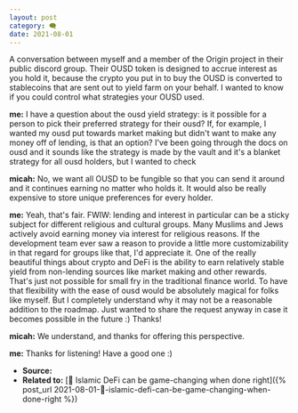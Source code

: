 ```yaml
---
layout: post
category: 🗨️
date: 2021-08-01
---
```

A conversation between myself and a member of the Origin project in their public discord group. Their OUSD token is designed to accrue interest as you hold it, because the crypto you put in to buy the OUSD is converted to stablecoins that are sent out to yield farm on your behalf. I wanted to know if you could control what strategies your OUSD used.

**me:** I have a question about the ousd yield strategy: is it possible for a person to pick their preferred strategy for their ousd? If, for example, I wanted my ousd put towards market making but didn't want to make any money off of lending, is that an option?
I've been going through the docs on ousd and it sounds like the strategy is made by the vault and it's a blanket strategy for all ousd holders, but I wanted to check

**micah:** No, we want all OUSD to be fungible so that you can send it around and it continues earning no matter who holds it. It would also be really expensive to store unique preferences for every holder.

**me:** Yeah, that's fair. FWIW: lending and interest in particular can be a sticky subject for different religious and cultural groups. Many Muslims and Jews actively avoid earning money via interest for religious reasons. If the development team ever saw a reason to provide a little more customizability in that regard for groups like that, I'd appreciate it. One of the really beautiful things about crypto and DeFi is the ability to earn relatively stable yield from non-lending sources like market making and other rewards. That's just not possible for small fry in the traditional finance world. To have that flexibility with the ease of ousd would be absolutely magical for folks like myself. But I completely understand why it may not be a reasonable addition to the roadmap. Just wanted to share the request anyway in case it becomes possible in the future :) Thanks!

**micah:** We understand, and thanks for offering this perspective.

**me:** Thanks for listening! Have a good one :)

- **Source:**
- **Related to:** [🌰 Islamic DeFi can be game-changing when done right]({% post_url 2021-08-01-🌰-islamic-defi-can-be-game-changing-when-done-right %})